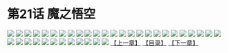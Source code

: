 # 第21话 魔之悟空
![](https://s1.baozimh.com/scomic/sanyanxiaotianlu-samanhua/0/20-i239/1.jpg)
![](https://s1.baozimh.com/scomic/sanyanxiaotianlu-samanhua/0/20-i239/2.jpg)
![](https://s1.baozimh.com/scomic/sanyanxiaotianlu-samanhua/0/20-i239/3.jpg)
![](https://s1.baozimh.com/scomic/sanyanxiaotianlu-samanhua/0/20-i239/4.jpg)
![](https://s1.baozimh.com/scomic/sanyanxiaotianlu-samanhua/0/20-i239/5.jpg)
![](https://s1.baozimh.com/scomic/sanyanxiaotianlu-samanhua/0/20-i239/6.jpg)
![](https://s1.baozimh.com/scomic/sanyanxiaotianlu-samanhua/0/20-i239/7.jpg)
![](https://s1.baozimh.com/scomic/sanyanxiaotianlu-samanhua/0/20-i239/8.jpg)
![](https://s1.baozimh.com/scomic/sanyanxiaotianlu-samanhua/0/20-i239/9.jpg)
![](https://s1.baozimh.com/scomic/sanyanxiaotianlu-samanhua/0/20-i239/10.jpg)
![](https://s1.baozimh.com/scomic/sanyanxiaotianlu-samanhua/0/20-i239/11.jpg)
![](https://s1.baozimh.com/scomic/sanyanxiaotianlu-samanhua/0/20-i239/12.jpg)
![](https://s1.baozimh.com/scomic/sanyanxiaotianlu-samanhua/0/20-i239/13.jpg)
![](https://s1.baozimh.com/scomic/sanyanxiaotianlu-samanhua/0/20-i239/14.jpg)
![](https://s1.baozimh.com/scomic/sanyanxiaotianlu-samanhua/0/20-i239/15.jpg)
![](https://s1.baozimh.com/scomic/sanyanxiaotianlu-samanhua/0/20-i239/16.jpg)
![](https://s1.baozimh.com/scomic/sanyanxiaotianlu-samanhua/0/20-i239/17.jpg)
![](https://s1.baozimh.com/scomic/sanyanxiaotianlu-samanhua/0/20-i239/18.jpg)
![](https://s1.baozimh.com/scomic/sanyanxiaotianlu-samanhua/0/20-i239/19.jpg)
![](https://s1.baozimh.com/scomic/sanyanxiaotianlu-samanhua/0/20-i239/20.jpg)
![](https://s1.baozimh.com/scomic/sanyanxiaotianlu-samanhua/0/20-i239/21.jpg)
![](https://s1.baozimh.com/scomic/sanyanxiaotianlu-samanhua/0/20-i239/22.jpg)
![](https://s1.baozimh.com/scomic/sanyanxiaotianlu-samanhua/0/20-i239/23.jpg)
![](https://s1.baozimh.com/scomic/sanyanxiaotianlu-samanhua/0/20-i239/24.jpg)
![](https://s1.baozimh.com/scomic/sanyanxiaotianlu-samanhua/0/20-i239/25.jpg)
![](https://s1.baozimh.com/scomic/sanyanxiaotianlu-samanhua/0/20-i239/26.jpg)
![](https://s1.baozimh.com/scomic/sanyanxiaotianlu-samanhua/0/20-i239/27.jpg)
![](https://s1.baozimh.com/scomic/sanyanxiaotianlu-samanhua/0/20-i239/28.jpg)
![](https://s1.baozimh.com/scomic/sanyanxiaotianlu-samanhua/0/20-i239/29.jpg)
![](https://s1.baozimh.com/scomic/sanyanxiaotianlu-samanhua/0/20-i239/30.jpg)
![](https://s1.baozimh.com/scomic/sanyanxiaotianlu-samanhua/0/20-i239/31.jpg)
![](https://s1.baozimh.com/scomic/sanyanxiaotianlu-samanhua/0/20-i239/32.jpg)
![](https://s1.baozimh.com/scomic/sanyanxiaotianlu-samanhua/0/20-i239/33.jpg)
![](https://s1.baozimh.com/scomic/sanyanxiaotianlu-samanhua/0/20-i239/34.jpg)
![](https://s1.baozimh.com/scomic/sanyanxiaotianlu-samanhua/0/20-i239/35.jpg)
![](https://s1.baozimh.com/scomic/sanyanxiaotianlu-samanhua/0/20-i239/36.jpg)
![](https://s1.baozimh.com/scomic/sanyanxiaotianlu-samanhua/0/20-i239/37.jpg)
[【上一章】](./20.md)
[【目录】](./README.md)
[【下一章】](./22.md)
